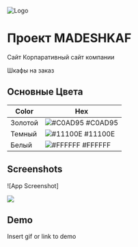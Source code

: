 
![Logo](https://disk.yandex.ru/i/xhF6RMhFAE5gNg)



# Проект MADESHKAF

Сайт Корпаративный сайт компании

Шкафы на заказ


## Основные Цвета 

| Color             | Hex                                                                |
| ----------------- | ------------------------------------------------------------------ |
| Золотой | ![#C0AD95](https://via.placeholder.com/10/C0AD95?text=+) #C0AD95 |
| Темный | ![#11100E](https://via.placeholder.com/10/11100E?text=+) #11100E |
| Белый | ![#FFFFFF](https://via.placeholder.com/10/FFFFFF?text=+) #FFFFFF |


## Screenshots

![App Screenshot]

<img src="screencapture.png">


## Demo

Insert gif or link to demo

